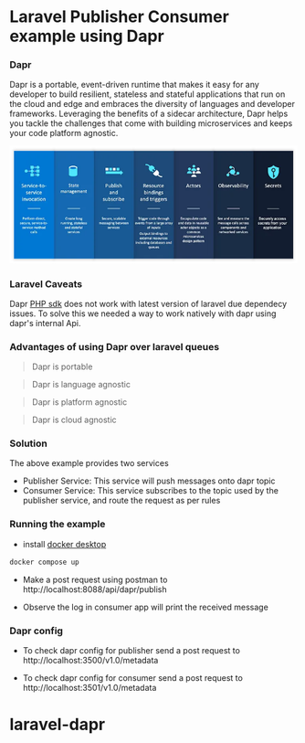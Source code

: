 # Laravel Publisher Consumer example using Dapr

### Dapr

Dapr is a portable, event-driven runtime that makes it easy for any developer to build resilient, stateless and stateful applications that run on the cloud and edge and embraces the diversity of languages and developer frameworks. Leveraging the benefits of a sidecar architecture, Dapr helps you tackle the challenges that come with building microservices and keeps your code platform agnostic.

![Dapr Services](docs/images/dapr-services.png)

### Laravel Caveats

Dapr [PHP sdk](https://github.com/dapr/php-sdk) does not work with latest version of laravel due dependecy issues.
To solve this we needed a way to work natively with dapr using dapr's internal Api.

### Advantages of using Dapr over laravel queues

 > Dapr is portable

 > Dapr is language agnostic

 > Dapr is platform agnostic

 > Dapr is cloud agnostic

### Solution

The above example provides two services
- Publisher Service: This service will push messages onto dapr topic
- Consumer Service: This service subscribes to the topic used by the publisher service, and route the request as per rules


### Running the example

- install [docker desktop](https://www.docker.com/products/docker-desktop/)

```bash
docker compose up
```

- Make a post request using postman to http://localhost:8088/api/dapr/publish

- Observe the log in consumer app will print the received message

### Dapr config

- To check dapr config for publisher send a post request to http://localhost:3500/v1.0/metadata

- To check dapr config for consumer send a post request to http://localhost:3501/v1.0/metadata
# laravel-dapr
